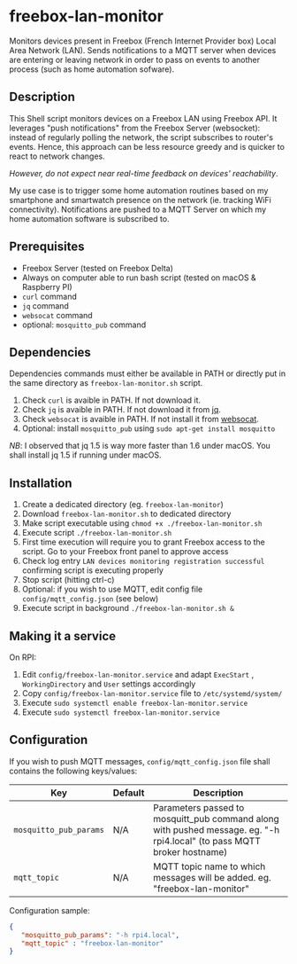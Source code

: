 # freebox-lan-monitor

Monitors devices present in Freebox (French Internet Provider box) Local Area Network (LAN).
Sends notifications to a MQTT server when devices are entering or leaving network in order to pass on events to another process (such as home automation sofware).

## Description

This Shell script monitors devices on a Freebox LAN using Freebox API. It leverages "push notifications" from the Freebox Server (websocket): instead of regularly polling the network, the script subscribes to router's events. Hence, this approach can be less resource greedy and is quicker to react to network changes.

*However, do not expect near real-time feedback on devices' reachability*.

My use case is to trigger some home automation routines based on my smartphone and smartwatch presence on the network (ie. tracking WiFi connectivity). Notifications are pushed to a MQTT Server on which my home automation software is subscribed to.

## Prerequisites

* Freebox Server (tested on Freebox Delta)
* Always on computer able to run bash script (tested on macOS & Raspberry PI)
* `curl` command
* `jq` command
* `websocat` command
* optional: `mosquitto_pub` command

## Dependencies

Dependencies commands must either be available in PATH or directly put in the same directory as `freebox-lan-monitor.sh` script.

1. Check `curl` is avaible in PATH. If not download it.
2. Check `jq` is avaible in PATH. If not download it from [jq](https://stedolan.github.io/jq/).
3. Check `websocat` is avaible in PATH. If not install it from [websocat](https://github.com/vi/websocat/releases).
4. Optional: install `mosquitto_pub` using `sudo apt-get install mosquitto`

*NB*: I observed that jq 1.5 is way more faster than 1.6 under macOS. You shall install jq 1.5 if running under macOS.

## Installation

1. Create a dedicated directory (eg. `freebox-lan-monitor`)
2. Download `freebox-lan-monitor.sh` to dedicated directory
2. Make script executable using `chmod +x ./freebox-lan-monitor.sh`
3. Execute script `./freebox-lan-monitor.sh`
4. First time execution will require you to grant Freebox access to the script. Go to your Freebox front panel to approve access
5. Check log entry `LAN devices monitoring registration successful` confirming script is executing properly
6. Stop script (hitting ctrl-c)
7. Optional: if you wish to use MQTT, edit config file `config/mqtt_config.json` (see below)
8. Execute script in background `./freebox-lan-monitor.sh &`

## Making it a service

On RPI:

1. Edit `config/freebox-lan-monitor.service` and adapt `ExecStart` , `WorkingDirectory` and `User` settings accordingly
2. Copy `config/freebox-lan-monitor.service` file to `/etc/systemd/system/`
3. Execute `sudo systemctl enable freebox-lan-monitor.service`
4. Execute `sudo systemctl freebox-lan-monitor.service`

## Configuration

If you wish to push MQTT messages, `config/mqtt_config.json` file shall contains the following keys/values:

| Key | Default | Description |
| --- | --- | --- |
| `mosquitto_pub_params` | N/A | Parameters passed to mosquitt_pub command along with pushed message. eg. "-h rpi4.local" (to pass MQTT broker hostname)|
| `mqtt_topic` | N/A | MQTT topic name to which messages will be added. eg. "freebox-lan-monitor" |

Configuration sample:

```json
{
   "mosquitto_pub_params": "-h rpi4.local",
   "mqtt_topic" : "freebox-lan-monitor"
}
```
